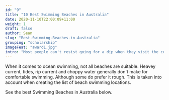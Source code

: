 ```yaml
---
id: "9"
title: "10 Best Swimming Beaches in Australia"
date: 2020-11-10T22:00:09+11:00
weight: 1
draft: false
author: Sean
slug: "Best-Swimming-Beaches-in-Australia"
grouping: "scholarship"
imageFeat: "award1.jpg"
intro: "Most people can't resist going for a dip when they visit the coast. But which beaches in Australia are best for Swimming?"
---
```


When it comes to ocean swimming, not all beaches are suitable. Heavey current, tides, rip current and choppy water generally don't make for comfortable swimming. Although some do prefer it rough. This is taken into account when creating the list of beach swimming locations.

See the best Swimming Beaches in Australia below.

